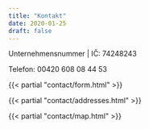 ```yaml
---
title: "Kontakt"
date: 2020-01-25
draft: false
---
```


Unternehmensnummer | IČ: 74248243

Telefon: 00420 608 08 44 53

{{< partial "contact/form.html" >}}

{{< partial "contact/addresses.html" >}}

{{< partial "contact/map.html" >}}
